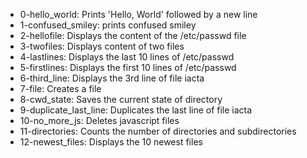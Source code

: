 * 0-hello_world: Prints 'Hello, World' followed by a new line
* 1-confused_smiley: prints confused smiley
* 2-hellofile: Displays the content of the /etc/passwd file
* 3-twofiles: Displays content of two files
* 4-lastlines: Displays the last 10 lines of /etc/passwd
* 5-firstlines: Displays the first 10 lines of /etc/passwd
* 6-third_line: Displays the 3rd line of file iacta
* 7-file: Creates a file
* 8-cwd_state: Saves the current state of directory
* 9-duplicate_last_line: Duplicates the last line of file iacta
* 10-no_more_js: Deletes javascript files
* 11-directories: Counts the number of directories and subdirectories
* 12-newest_files: Displays the 10 newest files

